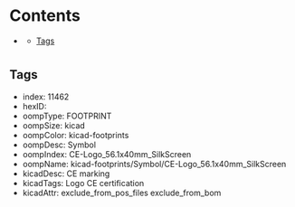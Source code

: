 



Contents
========

* [](#)
	* [Tags](#tags)

# 

## Tags

- index: 11462
- hexID: 
- oompType: FOOTPRINT
- oompSize: kicad
- oompColor: kicad-footprints
- oompDesc: Symbol
- oompIndex: CE-Logo_56.1x40mm_SilkScreen
- oompName: kicad-footprints/Symbol/CE-Logo_56.1x40mm_SilkScreen
- kicadDesc: CE marking
- kicadTags: Logo CE certification
- kicadAttr: exclude_from_pos_files exclude_from_bom
